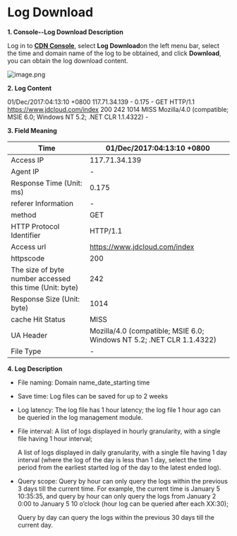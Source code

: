 # **Log Download**

**1. Console--Log Download Description**

Log in to [**CDN Console**](https://cdn-console.jdcloud.com/logmanage), select **Log Download**on the left menu bar, select the time and domain name of the log to be obtained, and click **Download**, you can obtain the log download content.

![image.png](https://img1.jcloudcs.com/cms/233c0daa-5be2-4045-8203-47d1c7da692320180109182340.png)

**2. Log Content**

01/Dec/2017:04:13:10 +0800 117.71.34.139 - 0.175 - GET HTTP/1.1 https://www.jdcloud.com/index 200 242 1014 MISS Mozilla/4.0 (compatible; MSIE 6.0; Windows NT 5.2; .NET CLR 1.1.4322) -

**3. Field Meaning**

| Time                           | 01/Dec/2017:04:13:10 +0800                                   |
| ------------------------------ | ------------------------------------------------------------ |
| Access IP                         | 117.71.34.139                                                |
| Agent IP                         | -                                                            |
| Response Time (Unit: ms)             | 0.175                                                        |
| referer Information                    | -                                                            |
| method                         | GET                                                          |
| HTTP Protocol Identifier                   | HTTP/1.1                                                     |
| Access url                        | https://www.jdcloud.com/index                                |
| httpscode                      | 200                                                          |
| The size of byte number accessed this time (Unit: byte) | 242                                                          |
| Response Size (Unit: byte)           | 1014                                                         |
| cache Hit Status                  | MISS                                                         |
| UA Header                           | Mozilla/4.0 (compatible; MSIE 6.0; Windows NT 5.2; .NET CLR 1.1.4322) |
| File Type                       | -                                                            |

**4. Log Description**

- File naming: Domain name_date_starting time

- Save time: Log files can be saved for up to 2 weeks

- Log latency: The log file has 1 hour latency; the log file 1 hour ago can be queried in the log management module.

- File interval: A list of logs displayed in hourly granularity, with a single file having 1 hour interval;

  A list of logs displayed in daily granularity, with a single file having 1 day interval (where the log of the day is less than 1 day, select the time period from the earliest started log of the day to the latest ended log).

- Query scope: Query by hour can only query the logs within the previous 3 days till the current time. For example, the current time is January 5 10:35:35, and query by hour can only query the logs from January 2 0:00 to January 5 10 o’clock (hour log can be queried after each XX:30);

  Query by day can query the logs within the previous 30 days till the current day.